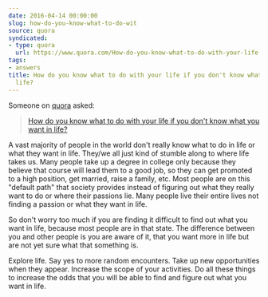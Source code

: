 ```yaml
---
date: 2016-04-14 00:00:00
slug: how-do-you-know-what-to-do-wit
source: quora
syndicated:
- type: quora
  url: https://www.quora.com/How-do-you-know-what-to-do-with-your-life-if-you-dont-know-what-you-want-in-life/answer/Roy-Tang
tags:
- answers
title: How do you know what to do with your life if you don't know what you want in
  life?
---
```


Someone on [quora](https://quora.com) asked:

> [How do you know what to do with your life if you don't know what you want in life?](https://www.quora.com/How-do-you-know-what-to-do-with-your-life-if-you-dont-know-what-you-want-in-life/answer/Roy-Tang)


A vast majority of people in the world don't really know what to do in life or what they want in life. They/we all just kind of stumble along to where life takes us. Many people take up a degree in college only because they believe that course will lead them to a good job, so they can get promoted to a high position, get married, raise a family, etc. Most people are on this "default path" that society provides instead of figuring out what they really want to do or where their passions lie. Many people live their entire lives not finding a passion or what they want in life.

So don't worry too much if you are finding it difficult to find out what you want in life, because most people are in that state. The difference between you and other people is you are aware of it, that you want more in life but are not yet sure what that something is. 

Explore life. Say yes to more random encounters. Take up new opportunities when they appear. Increase the scope of your activities. Do all these things to increase the odds that you will be able to find and figure out what you want in life.